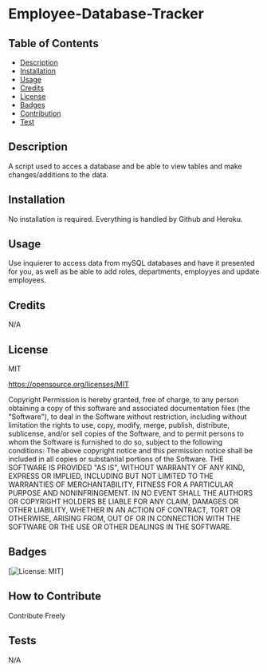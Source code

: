 # Employee-Database-Tracker

## Table of Contents

  - [Description](#Description)
  - [Installation](#Installation)
  - [Usage](#Usage)
  - [Credits](#Credits)
  - [License](#License)
  - [Badges](#Badges)
  - [Contribution](#Contribution)
  - [Test](#Test)

## Description
  
A script used to acces a database and be able to view tables and make changes/additions to the data.
  
## Installation
  
No installation is required. Everything is handled by Github and Heroku. 
  
## Usage

Use inquierer to access data from mySQL databases and have it presented for you, as well as be able to add roles, departments, employyes and update employees.


## Credits

N/A

## License
MIT

https://opensource.org/licenses/MIT

Copyright <YEAR> <COPYRIGHT HOLDER>
Permission is hereby granted, free of charge, to any person obtaining a copy of this software and associated documentation files (the "Software"), to deal in the Software without restriction, including without limitation the rights to use, copy, modify, merge, publish, distribute, sublicense, and/or sell copies of the Software, and to permit persons to whom the Software is furnished to do so, subject to the following conditions:
The above copyright notice and this permission notice shall be included in all copies or substantial portions of the Software.
THE SOFTWARE IS PROVIDED "AS IS", WITHOUT WARRANTY OF ANY KIND, EXPRESS OR IMPLIED, INCLUDING BUT NOT LIMITED TO THE WARRANTIES OF MERCHANTABILITY, FITNESS FOR A PARTICULAR PURPOSE AND NONINFRINGEMENT. IN NO EVENT SHALL THE AUTHORS OR COPYRIGHT HOLDERS BE LIABLE FOR ANY CLAIM, DAMAGES OR OTHER LIABILITY, WHETHER IN AN ACTION OF CONTRACT, TORT OR OTHERWISE, ARISING FROM, OUT OF OR IN CONNECTION WITH THE SOFTWARE OR THE USE OR OTHER DEALINGS IN THE SOFTWARE.

## Badges

[![License: MIT](https://img.shields.io/badge/License-MIT-yellow.svg)]

## How to Contribute

Contribute Freely

## Tests

N/A
